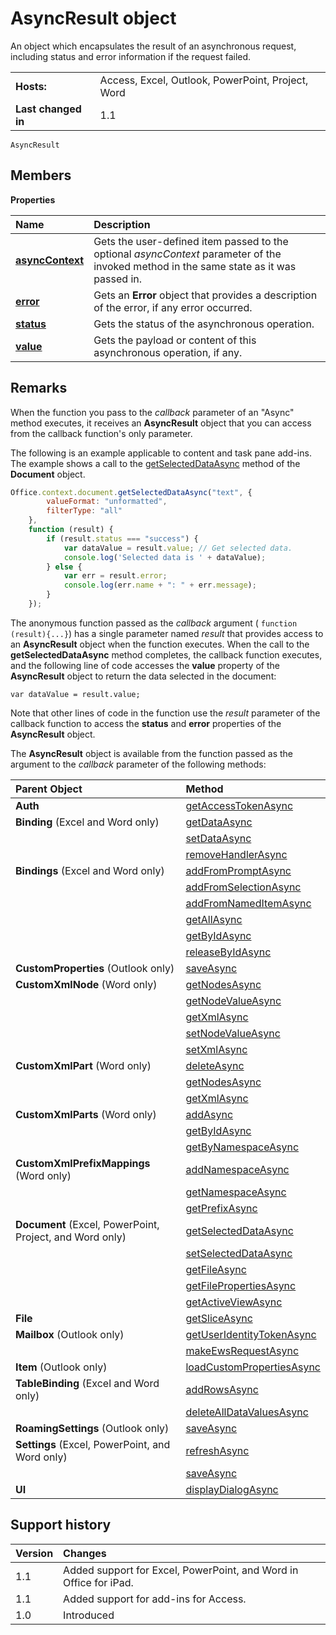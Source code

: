 # AsyncResult object
An object which encapsulates the result of an asynchronous request, including status and error information if the request failed.

|||
|:-----|:-----|
|**Hosts:**|Access, Excel, Outlook, PowerPoint, Project, Word|
|**Last changed in**|1.1|

```
AsyncResult
```


## Members


**Properties**


|**Name**|**Description**|
|:-----|:-----|
|**[asyncContext](asyncresult.asynccontext.md)**|Gets the user-defined item passed to the optional  _asyncContext_ parameter of the invoked method in the same state as it was passed in.|
|**[error](asyncresult.error.md)**|Gets an  **Error** object that provides a description of the error, if any error occurred.|
|**[status](asyncresult.status.md)**|Gets the status of the asynchronous operation.|
|**[value](asyncresult.value.md)**|Gets the payload or content of this asynchronous operation, if any.|

## Remarks

When the function you pass to the  _callback_ parameter of an "Async" method executes, it receives an **AsyncResult** object that you can access from the callback function's only parameter.

The following is an example applicable to content and task pane add-ins. The example shows a call to the [getSelectedDataAsync][] method of the **Document** object.




```js
Office.context.document.getSelectedDataAsync("text", {
        valueFormat: "unformatted",
        filterType: "all"
    },
    function (result) {
        if (result.status === "success") {
            var dataValue = result.value; // Get selected data.
            console.log('Selected data is ' + dataValue);
        } else {
            var err = result.error;
            console.log(err.name + ": " + err.message);
        }
    });
```

The anonymous function passed as the  _callback_ argument ( `function (result){...}`) has a single parameter named  _result_ that provides access to an **AsyncResult** object when the function executes. When the call to the **getSelectedDataAsync** method completes, the callback function executes, and the following line of code accesses the **value** property of the **AsyncResult** object to return the data selected in the document:

 `var dataValue = result.value;`

Note that other lines of code in the function use the  _result_ parameter of the callback function to access the **status** and **error** properties of the **AsyncResult** object.

The  **AsyncResult** object is available from the function passed as the argument to the _callback_ parameter of the following methods:



| **Parent Object** | **Method** |
|:------------------|:-----------|
|**Auth**|[getAccessTokenAsync][]
|**Binding** (Excel and Word only)|[getDataAsync][]
|          |[setDataAsync][]
|          |[removeHandlerAsync][]
|**Bindings** (Excel and Word only)|[addFromPromptAsync][]
|          |[addFromSelectionAsync][]
|          |[addFromNamedItemAsync][]
|          |[getAllAsync][]
|          |[getByIdAsync][]
|          |[releaseByIdAsync][]
|**CustomProperties** (Outlook only)|[saveAsync][]
|**CustomXmlNode** (Word only)|[getNodesAsync][]
|          |[getNodeValueAsync][]
|          |[getXmlAsync][]
|          |[setNodeValueAsync][]
|          |[setXmlAsync][]
|**CustomXmlPart** (Word only)|[deleteAsync][]
|          |[getNodesAsync][]
|          |[getXmlAsync][]
|**CustomXmlParts** (Word only)|[addAsync][]
|          |[getByIdAsync][]
|          |[getByNamespaceAsync][]
|**CustomXmlPrefixMappings** (Word only)|[addNamespaceAsync][]
|          |[getNamespaceAsync][]
|          |[getPrefixAsync][]
|**Document** (Excel, PowerPoint, Project, and Word only)|[getSelectedDataAsync][]
|          |[setSelectedDataAsync][]
|          |[getFileAsync][]
|          |[getFilePropertiesAsync][]
|          |[getActiveViewAsync][]
|**File**|[getSliceAsync][]
|**Mailbox** (Outlook only)|[getUserIdentityTokenAsync][]
|          |[makeEwsRequestAsync][]
|**Item** (Outlook only)|[loadCustomPropertiesAsync][]
|**TableBinding** (Excel and Word only)|[addRowsAsync][]
|          |[deleteAllDataValuesAsync][]
|**RoamingSettings** (Outlook only)|[saveAsync][]
|**Settings** (Excel, PowerPoint, and Word only)|[refreshAsync][]
|          |[saveAsync][]
|**UI**|[displayDialogAsync][]


## Support history


|**Version**|**Changes**|
|:-----|:-----|
|1.1|Added support for Excel, PowerPoint, and Word in Office for iPad.|
|1.1|Added support for add-ins for Access.|
|1.0|Introduced|


[addRowsAsync]: binding.tablebinding.addrowsasync.md
[addFromNamedItemAsync]: bindings.addfromnameditemasync.md
[addFromPromptAsync]: bindings.addfrompromptasync.md
[addFromSelectionAsync]: bindings.addfromselectionasync.md
[addAsync]: customxmlparts.addasync.md
[addNamespaceAsync]: customxmlprefixmappings.addnamespaceasync.md
[deleteAllDataValuesAsync]: binding.tablebinding.deletealldatavaluesasync.md
[displayDialogAsync]: officeui.displaydialogasync.md
[deleteAsync]: customxmlpart.deleteasync.md
[getActiveViewAsync]: document.getactiveviewasync.md
[getAccessTokenAsync]: office.context.auth.getAccessTokenAsync.md
[getAllAsync]: bindings.getallasync.md
[getByNamespaceAsync]: customxmlparts.getbynamespaceasync.md
[getByIdAsync]: bindings.getbyidasync.md
[getDataAsync]: binding.getdataasync.md
[getFilePropertiesAsync]: document.getfilepropertiesasync.md
[getFileAsync]: document.getfileasync.md
[getNodesAsync]: customxmlnode.getnodesasync.md
[getNodeValueAsync]: customxmlnode.getnodevalueasync.md
[getNamespaceAsync]: customxmlprefixmappings.getnamespaceasync.md
[getPrefixAsync]: customxmlprefixmappings.getprefixasync.md
[getSliceAsync]: file.getsliceasync.md
[getSelectedDataAsync]: document.getselecteddataasync.md
[getUserIdentityTokenAsync]: ../../reference/outlook/1.5/Office.context.mailbox.md
[getXmlAsync]: customxmlpart.getxmlasync.md
[loadCustomPropertiesAsync]: ../../reference/outlook/1.5/CustomProperties.md
[makeEwsRequestAsync]: ../../reference/outlook/1.5/Office.context.mailbox.md
[releaseByIdAsync]: bindings.releasebyidasync.md
[removeHandlerAsync]: binding.removehandlerasync.md
[refreshAsync]: settings.refreshasync.md
[setNodeValueAsync]: customxmlnode.setnodevalueasync.md
[setXmlAsync]: customxmlnode.setxmlasync.md
[saveAsync]: settings.saveasync.md
[setSelectedDataAsync]: document.setselecteddataasync.md
[setDataAsync]: binding.setdataasync.md
